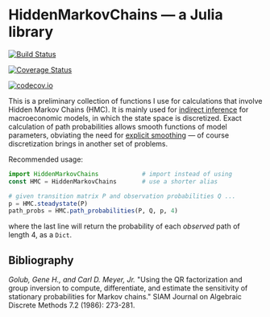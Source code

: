 # HiddenMarkovChains — a Julia library

[![Build Status](https://travis-ci.org/tpapp/HiddenMarkovChains.jl.svg?branch=master)](https://travis-ci.org/tpapp/HiddenMarkovChains.jl)

[![Coverage Status](https://coveralls.io/repos/tpapp/HiddenMarkovChains.jl/badge.svg?branch=master&service=github)](https://coveralls.io/github/tpapp/HiddenMarkovChains.jl?branch=master)

[![codecov.io](http://codecov.io/github/tpapp/HiddenMarkovChains.jl/coverage.svg?branch=master)](http://codecov.io/github/tpapp/HiddenMarkovChains.jl?branch=master)

This is a preliminary collection of functions I use for calculations that involve Hidden Markov Chains (HMC). It is mainly used for [indirect inference](http://www.econ.yale.edu/smith/palgrave7.pdf) for macroeconomic models, in which the state space is discretized. Exact calculation of path probabilities allows smooth functions of model parameters, obviating the need for [explicit smoothing](http://arxiv.org/abs/1507.06115) — of course discretization brings in another set of problems. 

Recommended usage:
```julia
import HiddenMarkovChains            # import instead of using
const HMC = HiddenMarkovChains       # use a shorter alias

# given transition matrix P and observation probabilities Q ...
p = HMC.steadystate(P)
path_probs = HMC.path_probabilities(P, Q, p, 4)
```
where the last line will return the probability of each *observed* path of length 4, as a `Dict`.

## Bibliography

*Golub, Gene H., and Carl D. Meyer, Jr.* "Using the QR factorization and group inversion to compute, differentiate, and estimate the sensitivity of stationary probabilities for Markov chains." SIAM Journal on Algebraic Discrete Methods 7.2 (1986): 273-281.
